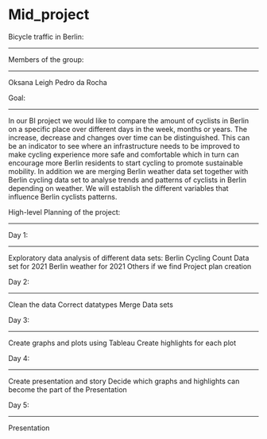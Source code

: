 # Mid_project

Bicycle traffic in Berlin:
**************************

Members of the group:
*********************
Oksana Leigh
Pedro da Rocha

Goal:
******
In our BI project we would like to compare the amount of cyclists in Berlin on a specific place over different days in the week, months or years. The increase, decrease and changes over time can be distinguished. This can be an indicator to see where an infrastructure needs to be improved to make cycling experience more safe and comfortable which in turn can encourage more Berlin residents to start cycling to promote sustainable mobility. In addition we are merging Berlin weather data set together with Berlin cycling data set to analyse trends and patterns of cyclists in Berlin depending on weather. We will establish the different variables that influence Berlin cyclists patterns.

High-level Planning of the project:
***********************************

Day 1:
*****
Exploratory data analysis of different data sets:
Berlin Cycling Count Data set for 2021
Berlin weather for 2021
Others if we find
Project plan creation

Day 2:
******
Clean the data
Correct datatypes
Merge Data sets

Day 3:
******
Create graphs and plots using Tableau
Create highlights for each plot

Day 4:
******
Create presentation and story
Decide which graphs and highlights can become the part of the Presentation

Day 5:
******
Presentation
